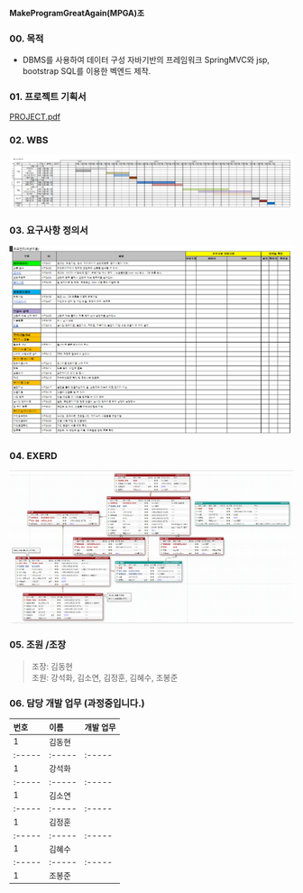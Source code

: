 #### MakeProgramGreatAgain(MPGA)조

### 00. 목적
+ DBMS를 사용하여 데이터 구성 자바기반의 프레임워크 SpringMVC와 jsp, bootstrap SQL를 이용한 벡엔드 제작.  


### 01. 프로젝트 기획서  
[PROJECT.pdf](https://github.com/hykim-king/MPGA/blob/main/PROJECT.pdf "PROJECT.pdf")  

### 02. WBS
![WBS](https://github.com/hykim-king/MPGA/blob/main/WBS.png "WBS")  

### 03. 요구사항 정의서
![WANT](https://github.com/hykim-king/MPGA/blob/main/WANT.png "WANT")  

### 04. EXERD
![EXERD](https://github.com/hykim-king/MPGA/blob/main/EXERD.png "EXERD")  


### 05. 조원 /조장
> 조장: 김동현  
> 조원: 강석화, 김소연, 김정훈, 김혜수, 조봉준
 
### 06. 담당 개발 업무 (과정중입니다.)
|번호|이름|개발 업무
|:-----|:-----|:-----|
|1     |김동현 |      |
|:-----|:-----|:-----|
|1     |강석화 |      |
|:-----|:-----|:-----|
|1     |김소연 |      |
|:-----|:-----|:-----|
|1     |김정훈 |      |
|:-----|:-----|:-----|
|1     |김혜수 |      |
|:-----|:-----|:-----|
|1     |조봉준 |      |
